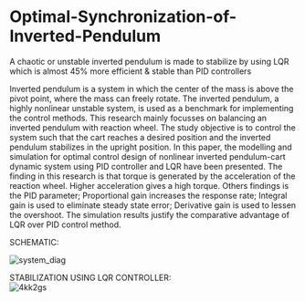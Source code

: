 # Optimal-Synchronization-of-Inverted-Pendulum
A chaotic or unstable inverted pendulum is made to stabilize by using LQR which is almost 45% more efficient &amp; stable than PID controllers

Inverted pendulum is a system in which the center of the mass is above the pivot point, where the mass can freely rotate. The inverted pendulum, a highly nonlinear unstable system, is used as a benchmark for implementing the control methods. This research mainly focusses on balancing an inverted pendulum with reaction wheel. The study objective is to control the system such that the cart reaches a desired position and the inverted pendulum stabilizes in the upright position. In this paper, the modelling and simulation for optimal control design of nonlinear inverted pendulum-cart dynamic system using PID controller and LQR have been presented. The finding in this research is that torque is generated by the acceleration of the reaction wheel. Higher acceleration gives a high torque. Others findings is the PID parameter; Proportional gain increases the response rate; Integral gain is used to eliminate steady state error; Derivative gain is used to lessen the overshoot. The simulation results justify the comparative advantage of LQR over PID control method.

SCHEMATIC:
<BR>

![system_diag](https://user-images.githubusercontent.com/67368069/97789899-34f99080-1bea-11eb-8da8-ee0d4147f2e5.png)

STABILIZATION USING LQR CONTROLLER:
<BR>
![4kk2gs](https://user-images.githubusercontent.com/67368069/97789984-eb5d7580-1bea-11eb-8e0e-bf07ba546d1e.gif)
